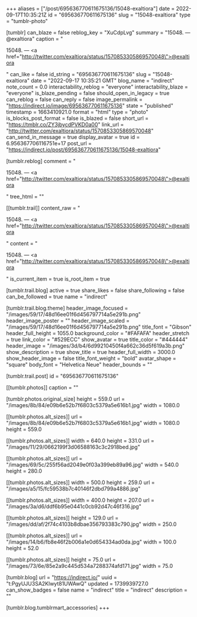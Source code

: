 +++
aliases = ["/post/695636770611675136/15048-exaltiora"]
date = 2022-09-17T10:35:21Z
id = "695636770611675136"
slug = "15048-exaltiora"
type = "tumblr-photo"

[tumblr]
can_blaze = false
reblog_key = "XuCdpLvg"
summary = "15048. — @exaltiora"
caption = "<p>15048. — <a href=\"http://twitter.com/exaltiora/status/1570853305869570048\">@exaltiora</a></p>"
can_like = false
id_string = "695636770611675136"
slug = "15048-exaltiora"
date = "2022-09-17 10:35:21 GMT"
blog_name = "indirect"
note_count = 0.0
interactability_reblog = "everyone"
interactability_blaze = "everyone"
is_blaze_pending = false
should_open_in_legacy = true
can_reblog = false
can_reply = false
image_permalink = "https://indirect.io/image/695636770611675136"
state = "published"
timestamp = 1663410921.0
format = "html"
type = "photo"
is_blocks_post_format = false
is_blazed = false
short_url = "https://tmblr.co/ZY3jbycdPVKD0a00"
link_url = "http://twitter.com/exaltiora/status/1570853305869570048"
can_send_in_message = true
display_avatar = true
id = 6.956367706116751e+17
post_url = "https://indirect.io/post/695636770611675136/15048-exaltiora"

[tumblr.reblog]
comment = "<p>15048. — <a href=\"http://twitter.com/exaltiora/status/1570853305869570048\">@exaltiora</a></p>"
tree_html = ""

[[tumblr.trail]]
content_raw = "<p>15048. — <a href=\"http://twitter.com/exaltiora/status/1570853305869570048\">@exaltiora</a></p>"
content = "<p>15048. &mdash; <a href=\"http://twitter.com/exaltiora/status/1570853305869570048\">@exaltiora</a></p>"
is_current_item = true
is_root_item = true

[tumblr.trail.blog]
active = true
share_likes = false
share_following = false
can_be_followed = true
name = "indirect"

[tumblr.trail.blog.theme]
header_image_focused = "/images/59/17/48d16ee01f6d456797714a5e291b.png"
header_image_poster = ""
header_image_scaled = "/images/59/17/48d16ee01f6d456797714a5e291b.png"
title_font = "Gibson"
header_full_height = 1055.0
background_color = "#FAFAFA"
header_stretch = true
link_color = "#529ECC"
show_avatar = true
title_color = "#444444"
header_image = "/images/3d/b4/6d99210450f4a662c36d5f619a3b.png"
show_description = true
show_title = true
header_full_width = 3000.0
show_header_image = false
title_font_weight = "bold"
avatar_shape = "square"
body_font = "Helvetica Neue"
header_bounds = ""

[tumblr.trail.post]
id = "695636770611675136"

[[tumblr.photos]]
caption = ""

[tumblr.photos.original_size]
height = 559.0
url = "/images/8b/84/e09b6e52b7f6803c5379a5e616b1.jpg"
width = 1080.0

[[tumblr.photos.alt_sizes]]
url = "/images/8b/84/e09b6e52b7f6803c5379a5e616b1.jpg"
width = 1080.0
height = 559.0

[[tumblr.photos.alt_sizes]]
width = 640.0
height = 331.0
url = "/images/11/29/0662199f3d06588163c3c2918bed.jpg"

[[tumblr.photos.alt_sizes]]
url = "/images/69/5c/255f56ad2049e0f03a399eb89a96.jpg"
width = 540.0
height = 280.0

[[tumblr.photos.alt_sizes]]
width = 500.0
height = 259.0
url = "/images/a5/15/fc59538b7c40146f2dbd799a4886.jpg"

[[tumblr.photos.alt_sizes]]
width = 400.0
height = 207.0
url = "/images/3a/d6/ddf6b95e0441c0cb92d47c46f316.jpg"

[[tumblr.photos.alt_sizes]]
height = 129.0
url = "/images/dd/af/2f74c4103b8dbae356793383c790.jpg"
width = 250.0

[[tumblr.photos.alt_sizes]]
url = "/images/14/b6/fb8e46f2b006a1e0d654334ad0da.jpg"
width = 100.0
height = 52.0

[[tumblr.photos.alt_sizes]]
height = 75.0
url = "/images/73/6e/85e2a9c445d534a7288374afd171.jpg"
width = 75.0

[tumblr.blog]
url = "https://indirect.io/"
uuid = "t:PgyUJU3SA2Klwyt81UWAwQ"
updated = 1739939727.0
can_show_badges = false
name = "indirect"
title = "indirect"
description = ""

[tumblr.blog.tumblrmart_accessories]
+++
